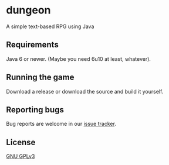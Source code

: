 dungeon
=======
A simple text-based RPG using Java

Requirements
-------------------
Java 6 or newer. (Maybe you need 6u10 at least, whatever).

Running the game
----------------
Download a release or download the source and build it yourself.

Reporting bugs
--------------
Bug reports are welcome in our [issue tracker](https://github.com/mafagafogigante/dungeon/issues).

License
-------
[GNU GPLv3](https://github.com/mafagafogigante/dungeon/blob/master/LICENSE.txt)

